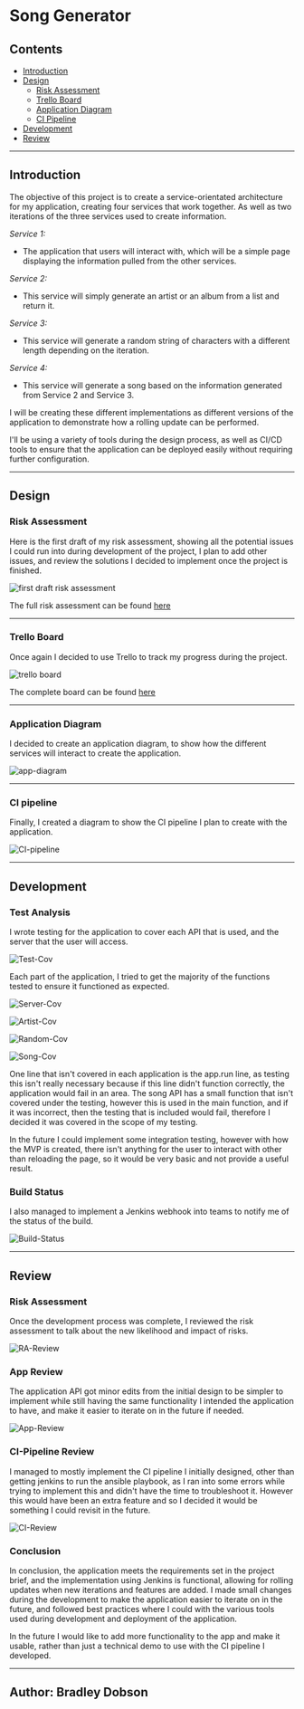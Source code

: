 # Song Generator

## Contents
* [Introduction](#Introduction)
* [Design](#Design)
    * [Risk Assessment](#Risk-Assessment)
    * [Trello Board](#Trello-Board)
    * [Application Diagram](#Application-Diagram)
    * [CI Pipeline](#CI-pipeline)
* [Development](#Development)
* [Review](#Review)

---
## __Introduction__

The objective of this project is to create a service-orientated architecture for my application, creating four services that work together. As well as two iterations of the three services used to create information.

_Service 1:_
* The application that users will interact with, which will be a simple page displaying the information pulled from the other services.

_Service 2:_
* This service will simply generate an artist or an album from a list and return it.

_Service 3:_
* This service will generate a random string of characters with a different length depending on the iteration.

_Service 4:_
* This service will generate a song based on the information generated from Service 2 and Service 3.

I will be creating these different implementations as different versions of the application to demonstrate how a rolling update can be performed.

I'll be using a variety of tools during the design process, as well as CI/CD tools to ensure that the application can be deployed easily without requiring further configuration.

---
## __Design__
### __Risk Assessment__
Here is the first draft of my risk assessment, showing all the potential issues I could run into during development of the project, I plan to add other issues, and review the solutions I decided to implement once the project is finished.

![first draft risk assessment](./images/FDRA.png)

The full risk assessment can be found [here](https://qalearning-my.sharepoint.com/:x:/g/personal/bdobson_qa_com/EVedzs3PfnVDh8thRQIWPDwBybsifzJtpsUZghWReMfN9Q?e=lHYxoL)

---
### __Trello Board__
Once again I decided to use Trello to track my progress during the project.

![trello board](./images/Trello.png)

The complete board can be found [here](https://trello.com/b/Ptseqgzs)

---
### __Application Diagram__
I decided to create an application diagram, to show how the different services will interact to create the application. 

![app-diagram](./images/App-Diagram.png)

---
### __CI pipeline__
Finally, I created a diagram to show the CI pipeline I plan to create with the application.

![CI-pipeline](./images/CI-pipeline.png)

---
## __Development__
### __Test Analysis__
I wrote testing for the application to cover each API that is used, and the server that the user will access. 

![Test-Cov](./images/Stored_artefacts.png)

Each part of the application, I tried to get the majority of the functions tested to ensure it functioned as expected.

![Server-Cov](./images/Server-Cov.png)

![Artist-Cov](./images/Artist-Cov.png)

![Random-Cov](./images/Random-Cov.png)

![Song-Cov](./images/Song-Cov.png)

One line that isn't covered in each application is the app.run line, as testing this isn't really necessary because if this line didn't function correctly, the application would fail in an area. The song API has a small function that isn't covered under the testing, however this is used in the main function, and if it was incorrect, then the testing that is included would fail, therefore I decided it was covered in the scope of my testing.

In the future I could implement some integration testing, however with how the MVP is created, there isn't anything for the user to interact with other than reloading the page, so it would be very basic and not provide a useful result.

### __Build Status__
I also managed to implement a Jenkins webhook into teams to notify me of the status of the build.

![Build-Status](./images/Build-Status.png)

---
## __Review__
### __Risk Assessment__
Once the development process was complete, I reviewed the risk assessment to talk about the new likelihood and impact of risks.

![RA-Review](./images/RA-Review.png)

### __App Review__
The application API got minor edits from the initial design to be simpler to implement while still having the same functionality I intended the application to have, and make it easier to iterate on in the future if needed.

![App-Review](./images/App-Review.png)

### __CI-Pipeline Review__
I managed to mostly implement the CI pipeline I initially designed, other than getting jenkins to run the ansible playbook, as I ran into some errors while trying to implement this and didn't have the time to troubleshoot it. However this would have been an extra feature and so I decided it would be something I could revisit in the future.

![CI-Review](./images/CI-Review.png)

### __Conclusion__
In conclusion, the application meets the requirements set in the project brief, and the implementation using Jenkins is functional, allowing for rolling updates when new iterations and features are added. I made small changes during the development to make the application easier to iterate on in the future, and followed best practices where I could with the various tools used during development and deployment of the application.

In the future I would like to add more functionality to the app and make it usable, rather than just a technical demo to use with the CI pipeline I developed.

---
__Author:__ Bradley Dobson
---
